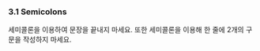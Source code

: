 <a id="s3.1-semicolons"></a>
<a id="semicolons"></a>
### 3.1 Semicolons

세미콜론을 이용하여 문장을 끝내지 마세요. 또한 세미콜론을 이용해 한 줄에 2개의 구문을 작성하지 마세요.
